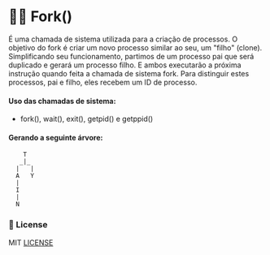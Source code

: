 # 	:family_man_boy: Fork()

É uma chamada de sistema utilizada para a criação de processos. O objetivo do fork é criar um novo processo similar ao seu, um "filho" (clone). Simplificando seu funcionamento, partimos de um processo pai que será duplicado e gerará um processo filho. E ambos executarão a próxima instrução quando feita a chamada de sistema fork. Para distinguir estes processos, pai e filho, eles recebem um ID de processo.

#### Uso das chamadas de sistema:
* fork(), wait(), exit(), getpid() e getppid()
 
#### Gerando a seguinte árvore:
        T
       _|_
      |   |
      A   Y
      |
      I
      |
      N

### 	:page_facing_up: License

MIT [LICENSE](https://github.com/keikomori/)

